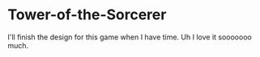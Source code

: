 # Tower-of-the-Sorcerer
I'll finish the design for this game when I have time. Uh I love it sooooooo much.

